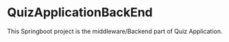 # QuizApplicationBackEnd
This Springboot project is the middleware/Backend part of Quiz Application. 
